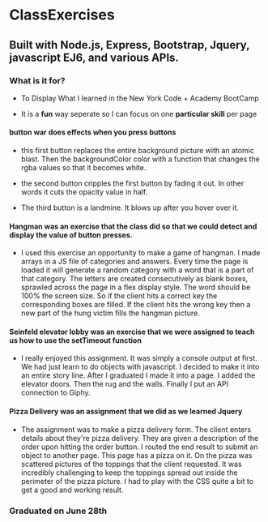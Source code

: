 # ClassExercises

## Built with Node.js, Express, Bootstrap, Jquery, javascript EJ6, and various APIs.

### What is it for?

+ To Display What I learned in the New York Code + Academy BootCamp

+ It is a **fun** way seperate so I can focus on one **particular skill** per page

#### button war does effects when you press buttons

+ this first button replaces the entire background picture with an atomic blast. Then the backgroundColor color with a function that changes the rgba values so that it becomes white.

+ the second button cripples the first button by fading it out. In other words it cuts the opacity value in half.

+ The third button is a landmine. It blows up after you hover over it.

#### Hangman was an exercise that the class did so that we could detect and display the value of button presses.

+ I used this exercise an opportunity to make a game of hangman. I made arrays in a JS file of categories and answers. Every time the page is loaded it will generate a random category with a word that is a part of that category. The letters are created consecutively as blank boxes, sprawled across the page in a flex display style. The word should be 100% the screen size. So if the client hits a correct key the corresponding boxes are filled. If the client hits the wrong key then a new part of the hung victim fills the hangman picture.

#### Seinfeld elevator lobby was an exercise that we were assigned to teach us how to use the setTimeout function

+ I really enjoyed this assignment. It was simply a console output at first. We had just learn to do objects with javascript. I decided to make it into an entire story line. After I graduated I made it into a page. I added the elevator doors. Then the rug and the walls. Finally I put an API connection to Giphy.

#### Pizza Delivery was an assignment that we did as we learned Jquery

+ The assignment was to make a pizza delivery form. The client enters details about they're pizza delivery. They are given a description of the order upon hitting the order button. I routed the end result to submit an object to another page. This page has a pizza on it. On the pizza was scattered pictures of the toppings that the client requested. It was incredibly challenging to keep the toppings spread out inside the perimeter of the pizza picture. I had to play with the CSS quite a bit to get a good and working result. 

### Graduated on June 28th

